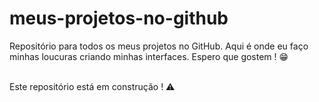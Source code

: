 # meus-projetos-no-github
 Repositório para todos os meus projetos no GitHub. Aqui é onde eu faço minhas loucuras criando minhas interfaces. Espero que gostem ! 😁<br>
 <br>
 
 Este repositório está em construção ! ⚠️
 <br>

